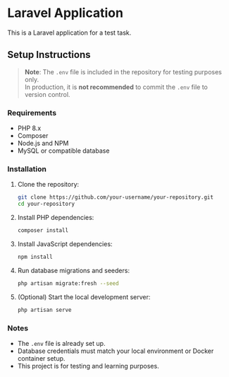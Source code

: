# Laravel Application

This is a Laravel application for a test task.

## Setup Instructions

> **Note**: The `.env` file is included in the repository for testing purposes only.  
> In production, it is **not recommended** to commit the `.env` file to version control.

### Requirements

-   PHP 8.x
-   Composer
-   Node.js and NPM
-   MySQL or compatible database

### Installation

1. Clone the repository:

    ```bash
    git clone https://github.com/your-username/your-repository.git
    cd your-repository
    ```

2. Install PHP dependencies:

    ```bash
    composer install
    ```

3. Install JavaScript dependencies:

    ```bash
    npm install
    ```

4. Run database migrations and seeders:

    ```bash
    php artisan migrate:fresh --seed
    ```

5. (Optional) Start the local development server:

    ```bash
    php artisan serve
    ```

### Notes

-   The `.env` file is already set up.
-   Database credentials must match your local environment or Docker container setup.
-   This project is for testing and learning purposes.
